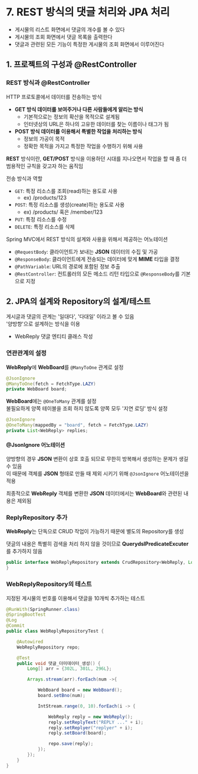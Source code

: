 # 7. REST 방식의 댓글 처리와 JPA 처리
- 게시물의 리스트 화면에서 댓글의 개수를 볼 수 있다
- 게시물의 조회 화면에서 댓글 목록을 출력한다
- 댓글과 관련된 모든 기능이 특정한 게시물의 조회 화면에서 이루어진다

## 1. 프로젝트의 구성과 @RestController
### REST 방식과 @RestController
HTTP 프로토콜에서 데이터를 전송하는 방식
- **GET 방식 데이터를 보여주거나 다른 사람들에게 알리는 방식**
  - 기본적으로는 정보의 확산을 목적으로 설계됨
  - 인터넷상의 URL은 하나의 고유한 데이터를 찾는 이름이나 태그가 됨
- **POST 방식 데이터를 이용해서 특별한 작업을 처리하는 방식**
  - 정보의 가공이 목적
  - 정확한 목적을 가지고 특정한 작업을 수행하기 위해 사용

**REST** 방식이란, **GET/POST** 방식을 이용하던 시대를 지나오면서 작업을 할 때 좀 더  
범용적인 규칙을 갖고자 하는 움직임

전송 방식과 역할
- `GET`: 특정 리소스를 조회(read)하는 용도로 사용 
  - ex) /products/123
- `POST`: 특정 리소스를 생성(create)하는 용도로 사용
  - ex) /products/ 혹은 /member/123
- `PUT`: 특정 리소스를 수정
- `DELETE`: 특정 리소스를 삭제

Spring MVC에서 REST 방식의 설계와 사용을 위해서 제공하는 어노테이션
- `@RequestBody`: 클라이언트가 보내는 **JSON** 데이터의 수집 및 가공
- `@ResponseBody`: 클라이언트에게 전송되는 데이터에 맞게 **MIME** 타입을 결정
- `@PathVariable`: URL의 경로에 포함된 정보 추출
- `@RestController`: 컨트롤러의 모든 메소드 리턴 타입으로 `@ResponseBody`를 기본으로 지정

## 2. JPA의 설계와 Repository의 설계/테스트
게시글과 댓글의 관계는 '일대다', '다대일' 이라고 볼 수 있음  
'양방향'으로 설계하는 방식을 이용
- WebReply 댓글 엔티티 클래스 작성

### 연관관계의 설정
**WebReply**에 **WebBoard**를 `@ManyToOne` 관계로 설정
```java
@JsonIgnore
@ManyToOne(fetch = FetchType.LAZY)
private WebBoard board;
```

**WebBoard**에는 `@OneToMany` 관계를 설정  
불필요하게 양쪽 테이블을 조회 하지 않도록 양쪽 모두 '지연 로딩' 방식 설정
```java
@JsonIgnore
@OneToMany(mappedBy = "board", fetch = FetchType.LAZY)
private List<WebReply> replies;
```

#### @JsonIgnore 어노테이션
양방향의 경우 **JSON** 변환이 상호 호출 되므로 무한히 방복해서 생성하는 문제가 생길 수 있음  
이 때문에 객체를 **JSON** 형태로 만들 때 제외 시키기 위해 `@JsonIgnore` 어노테이션을 적용

최종적으로 **WebReply** 객체를 변환한 **JSON** 데이터에서는 **WebBoard**와 관련된 내용은 제외됨

### ReplyRepository 추가
**WebReply**는 단독으로 CRUD 작업이 가능하기 때문에 별도의 Repository를 생성

댓글의 내용은 특별히 검색을 처리 하지 않을 것이므로 **QuerydslPredicateExcuter**를 추가하지 않음
```java
public interface WebReplyRepository extends CrudRepository<WebReply, Long> {
}
```

### WebReplyRepository의 테스트
지정된 게시물의 번호를 이용해서 댓글을 10개씩 추가하는 테스트
```java
@RunWith(SpringRunner.class)
@SpringBootTest
@Log
@Commit
public class WebReplyRepositoryTest {

    @Autowired
    WebReplyRepository repo;

    @Test
    public void 댓글_더미데이터_생성() {
        Long[] arr = {302L, 301L, 296L};

        Arrays.stream(arr).forEach(num ->{

            WebBoard board = new WebBoard();
            board.setBno(num);

            IntStream.range(0, 10).forEach(i -> {

                WebReply reply = new WebReply();
                reply.setReplyText("REPLY ..." + i);
                reply.setReplyer("replyer" + i);
                reply.setBoard(board);

                repo.save(reply);
            });
        });
    }
}